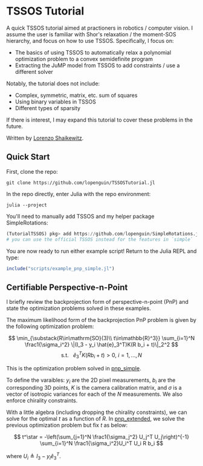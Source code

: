 # TSSOS Tutorial
A quick TSSOS tutorial aimed at practioners in robotics / computer vision. I assume the user is familiar with 
Shor's relaxation / the moment-SOS hierarchy, and focus on how to use TSSOS. Specifically, I focus on:
- The basics of using TSSOS to automatically relax a polynomial optimization problem to a convex semidefinite program
- Extracting the JuMP model from TSSOS to add constraints / use a different solver

Notably, the tutorial does not include:
- Complex, symmetric, matrix, etc. sum of squares
- Using binary variables in TSSOS
- Different types of sparsity

If there is interest, I may expand this tutorial to cover these problems in the future.

Written by [Lorenzo Shaikewitz](lorenzos@mit.edu).

## Quick Start
First, clone the repo:
```shell
git clone https://github.com/lopenguin/TSSOSTutorial.jl
```

In the repo directly, enter Julia with the repo environment:
```shell
julia --project
```

You'll need to manually add TSSOS and my helper package SimpleRotations:
```julia
(TutorialTSSOS) pkg> add https://github.com/lopenguin/SimpleRotations.jl, https://github.com/lopenguin/TSSOS
# you can use the official TSSOS instead for the features in `simple`
```

You are now ready to run either example script! Return to the Julia REPL and type:
```julia
include("scripts/example_pnp_simple.jl")
```

## Certifiable Perspective-n-Point
I briefly review the backprojection form of perspective-n-point (PnP) and state the optimization problems solved in these examples.

The maximum likelihood form of the backprojection PnP problem is given by the following optimization problem:

$$
\min_{\substack{R\in\mathrm{SO}(3)\\ t\in\mathbb{R}^3}} \sum_{i=1}^N \frac1{\sigma_i^2} \|(I_3 - y_i \hat{e}_3^T)K(R b_i + t)\|_2^2
$$
$$
\text{s.t. }\ \ \hat{e}_3^T K(R b_i + t) > 0,\ i=1,...,N
$$

This is the optimization problem solved in [pnp_simple](scripts/example_pnp_simple.jl).

To define the varaibles: $y_i$ are the 2D pixel measurements, $b_i$ are the corresponding 3D points, $K$ is the camera calibration matrix, and $\sigma$ is a vector of isotropic variances for each of the $N$ measurements. We also enforce chirality constraints.

With a little algebra (including dropping the chirality constraints), we can solve for the optimal $t$ as a function of $R$. In [pnp_extended](scripts/example_pnp_extended.jl), we solve the previous optimization problem but fix $t$ as below:

$$
t^\star = -\left(\sum_{j=1}^N \frac1{\sigma_j^2} U_j^T U_j\right)^{-1} \sum_{i=1}^N \frac1{\sigma_i^2}U_i^T U_i R b_i
$$

where $U_i\triangleq I_3 - y_i\hat{e}_3^T$.
